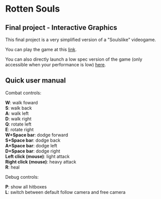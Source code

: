 # Rotten Souls
## Final project - Interactive Graphics

This final project is a very simplified version of a "Soulslike" videogame.

You can play the game at this [link](https://sapienzainteractivegraphicscourse.github.io/final-project-rotten-souls/).

You can also directly launch a low spec version of the game (only accessible when your performance is low) [here](https://sapienzainteractivegraphicscourse.github.io/final-project-rotten-souls/index_low_spec.html).

## Quick user manual

Combat controls:

**W**: walk foward  
**S**: walk back  
**A**: walk left  
**D**: walk right  
**Q**: rotate left  
**E**: rotate right  
**W+Space bar**: dodge forward  
**S+Space bar**: dodge back  
**A+Space bar**: dodge left  
**D+Space bar**: dodge right  
**Left click (mouse)**: light attack  
**Right click (mouse)**: heavy attack  
**R**: heal  


Debug controls:

**P**: show all hitboxes  
**L**: switch between default follow camera and free camera

